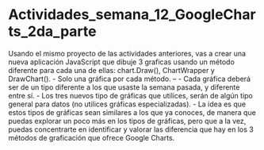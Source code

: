 # Actividades_semana_12_GoogleCharts_2da_parte
 Usando el mismo proyecto de las actividades anteriores, vas a crear una nueva aplicación JavaScript que dibuje 3 graficas usando un método diferente para cada una de ellas: chart.Draw(), ChartWrapper y DrawChart().  - Solo una gráfica por cada método. –  - Cada gráfica deberá ser de un tipo diferente a los que usaste la semana pasada, y diferente entre sí.  - Los tres nuevos tipo de gráficas que utilices, serán de algún tipo general para datos (no utilices gráficas especializadas).  - La idea es que estos tipos de gráficas sean similares a los que ya conoces, de manera que puedas explorar un poco más en los tipos de gráficas, pero que a la vez, puedas concentrarte en identificar y valorar las diferencia que hay en los 3 métodos de graficación que ofrece Google Charts.
